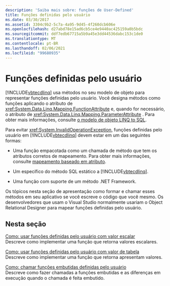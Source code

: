```yaml
---
description: 'Saiba mais sobre: funções de User-Defined'
title: Funções definidas pelo usuário
ms.date: 03/30/2017
ms.assetid: 3304c9b2-5c7a-4a95-9d45-4f260dcb606e
ms.openlocfilehash: d27abd78e15ad6cb5ce4e9440ac425159a0b5bdc
ms.sourcegitcommit: ddf7edb67715a5b9a45e3dd44536dabc153c1de0
ms.translationtype: MT
ms.contentlocale: pt-BR
ms.lasthandoff: 02/06/2021
ms.locfileid: "99680935"
---
```

# <a name="user-defined-functions"></a>Funções definidas pelo usuário

[!INCLUDE[vbtecdlinq](../../../../../../includes/vbtecdlinq-md.md)] usa métodos no seu modelo de objeto para representar funções definidas pelo usuário. Você designa métodos como funções aplicando o atributo de <xref:System.Data.Linq.Mapping.FunctionAttribute> e, quando for necessário, o atributo de <xref:System.Data.Linq.Mapping.ParameterAttribute> . Para obter mais informações, consulte [o modelo de objeto LINQ to SQL](the-linq-to-sql-object-model.md).  
  
 Para evitar <xref:System.InvalidOperationException>, funções definidas pelo usuário em [!INCLUDE[vbtecdlinq](../../../../../../includes/vbtecdlinq-md.md)] devem estar em um das seguintes formas:  
  
- Uma função empacotada como um chamada de método que tem os atributos corretos de mapeamento. Para obter mais informações, consulte [mapeamento baseado em atributo](attribute-based-mapping.md).  
  
- Um específico do método SQL estático a [!INCLUDE[vbtecdlinq](../../../../../../includes/vbtecdlinq-md.md)].  
  
- Uma função com suporte de um método .NET Framework.  
  
 Os tópicos nesta seção de apresentação como formar e chamar esses métodos em seu aplicativo se você escreve o código que você mesmo. Os desenvolvedores que usam o Visual Studio normalmente usariam o Object Relational Designer para mapear funções definidas pelo usuário.  
  
## <a name="in-this-section"></a>Nesta seção  

 [Como: usar funções definidas pelo usuário com valor escalar](how-to-use-scalar-valued-user-defined-functions.md)  
 Descreve como implementar uma função que retorna valores escalares.  
  
 [Como: usar funções definidas pelo usuário com valor de tabela](how-to-use-table-valued-user-defined-functions.md)  
 Descreve como implementar uma função que retorna apresentam valores.  
  
 [Como: chamar funções embutidas definidas pelo usuário](how-to-call-user-defined-functions-inline.md)  
 Descreve como fazer chamadas a funções embutidas e as diferenças em execução quando o chamada é feita embutido.

